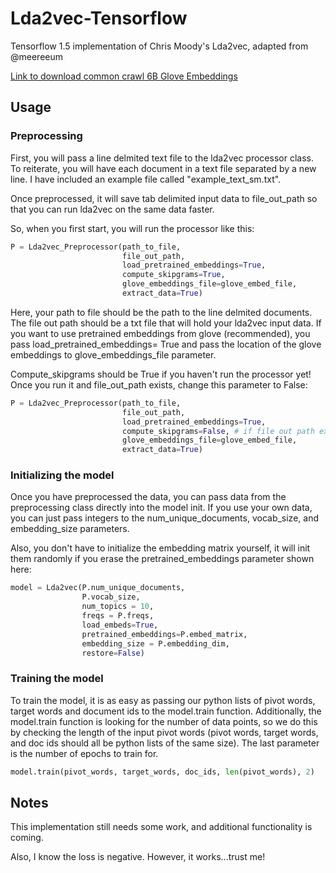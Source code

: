 # Lda2vec-Tensorflow
Tensorflow 1.5 implementation of Chris Moody's Lda2vec, adapted from @meereeum

[Link to download common crawl 6B Glove Embeddings](https://nlp.stanford.edu/projects/glove/)

## Usage

### Preprocessing

First, you will pass a line delmited text file to the lda2vec processor
class. To reiterate, you will have each document in a text file separated by
a new line. I have included an example file called "example_text_sm.txt".

Once preprocessed, it will save tab delimited input data to file_out_path
so that you can run lda2vec on the same data faster.

So, when you first start, you will run the processor like this:
```python
P = Lda2vec_Preprocessor(path_to_file,
                         file_out_path,
                         load_pretrained_embeddings=True,
                         compute_skipgrams=True,
                         glove_embeddings_file=glove_embed_file,
                         extract_data=True)
```

Here, your path to file should be the path to the line delmited documents.
The file out path should be a txt file that will hold your lda2vec input data.
If you want to use pretrained embeddings from glove (recommended), you pass
load_pretrained_embeddings= True and pass the location of the glove embeddings to
glove_embeddings_file parameter.

Compute_skipgrams should be True if you haven't
run the processor yet! Once you run it and file_out_path exists, change this parameter
to False:

```python
P = Lda2vec_Preprocessor(path_to_file,
                         file_out_path,
                         load_pretrained_embeddings=True,
                         compute_skipgrams=False, # if file out path exists!
                         glove_embeddings_file=glove_embed_file,
                         extract_data=True)
```

### Initializing the model
Once you have preprocessed the data, you can pass data from the
preprocessing class directly into the model init. If you use your own
data, you can just pass integers to the num_unique_documents, vocab_size,
and embedding_size parameters.

Also, you don't have to initialize the embedding matrix yourself,
it will init them randomly if you erase the pretrained_embeddings parameter shown here:
```python
model = Lda2vec(P.num_unique_documents,
                P.vocab_size,
                num_topics = 10,
                freqs = P.freqs,
                load_embeds=True,
                pretrained_embeddings=P.embed_matrix,
                embedding_size = P.embedding_dim,
                restore=False)
```

### Training the model
To train the model, it is as easy as passing our python lists of pivot words, target
words and document ids to the model.train function. Additionally, the model.train
function is looking for the number of data points, so we do this by checking
the length of the input pivot words (pivot words, target words, and doc ids should all
be python lists of the same size). The last parameter is the number of epochs to train for.
```python
model.train(pivot_words, target_words, doc_ids, len(pivot_words), 2)
```

## Notes

This implementation still needs some work, and additional functionality is coming.

Also, I know the loss is negative. However, it works...trust me!
